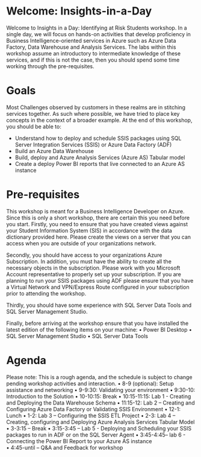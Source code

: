 
# Welcome: Insights-in-a-Day

Welcome to Insights in a Day:  Identifying at Risk Students workshop.  In a single day, we will focus on hands-on activities that develop proficiency in Business Intelligence-oriented services in Azure such as Azure Data Factory, Data Warehouse and Analysis Services.  The labs within this workshop assume an introductory to intermediate knowledge of these services, and if this is not the case, then you should spend some time working through the pre-requisites.

# Goals
Most Challenges observed by customers in these realms are in stitching services together.  As such where possible, we have tried to place key concepts in the context of a broader example.
At the end of this workshop, you should be able to:

- Understand how to deploy and schedule SSIS packages using SQL Server Integration Services (SSIS) or Azure Data Factory (ADF)
- Build an Azure Data Warehouse 
- Build, deploy and Azure Analysis Services (Azure AS) Tabular model
- Create a deploy Power BI reports that live connected to an Azure AS instance 

# Pre-requisites
This workshop is meant for a Business Intelligence Developer on Azure.  Since this is only a short workshop, there are certain this you need before you start.
Firstly, you need to ensure that you have created views against your Student Information System (SIS) in accordance with the data dictionary provided here.  Please create the views on a server that you can access when you are outside of your organizations network. 

Secondly, you should have access to your organizations Azure Subscription.  In addition, you must have the ability to create all the necessary objects in the subscription.  Please work with you Microsoft Account representative to properly set up your subscription.  If you are planning to run your SSIS packages using ADF please ensure that you have a Virtual Network and VPN/Express Route configured in your subscription prior to attending the workshop.  

Thirdly, you should have some experience with SQL Server Data Tools and SQL Server Management Studio.

Finally, before arriving at the workshop ensure that you have installed the latest edition of the following items on your machine:
•	Power BI Desktop
•	SQL Server Management Studio
•	SQL Server Data Tools 

# Agenda
Please note:  This is a rough agenda, and the schedule is subject to change pending workshop activities and interaction.
•	8-9 (optional):  Setup assistance and networking
•	9-9:30:  Validating your environment
•	9:30-10:  Introduction to the Solution
•	10-10:15: Break
•	10:15-11:15:  Lab 1 - Creating and Deploying the Data Warehouse Schema 
•	11:15-12:  Lab 2 – Creating and Configuring Azure Data Factory or Validating SSIS Environment
•	12-1:  Lunch
•	1-2:  Lab 3 – Configuring the SSIS ETL Project
•	2-3:  Lab 4 – Creating, configuring and Deploying Azure Analysis Services Tabular Model
•	3-3:15 – Break
•	3:15-3:45 – Lab 5 - Deploying and Scheduling your SSIS packages to run in ADF or on the SQL Server Agent
•	3:45-4:45– lab 6 - Connecting the Power BI Report to your Azure AS instance  
•	4:45-until – Q&A and Feedback for workshop


